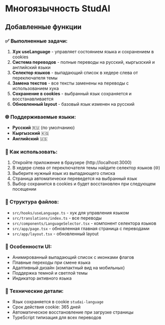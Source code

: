 # Многоязычность StudAI

## Добавленные функции

### ✅ Выполненные задачи:

1. **Хук useLanguage** - управляет состоянием языка и сохранением в cookies
2. **Система переводов** - полные переводы на русский, кыргызский и английский языки  
3. **Селектор языков** - выпадающий список в хедере слева от переключателя темы
4. **Замена текстов** - все тексты заменены на переводы с использованием хука
5. **Сохранение в cookies** - выбранный язык сохраняется и восстанавливается
6. **Обновленный layout** - базовый язык изменен на русский

### 🌐 Поддерживаемые языки:

- **Русский** 🇷🇺 (по умолчанию)
- **Кыргызский** 🇰🇬 
- **Английский** 🇺🇸

### 🔧 Как использовать:

1. Откройте приложение в браузере (http://localhost:3000)
2. В хедере слева от переключателя темы найдите селектор языков (🌐)
3. Выберите нужный язык из выпадающего списка
4. Страница автоматически переведется на выбранный язык
5. Выбор сохранится в cookies и будет восстановлен при следующем посещении

### 📁 Структура файлов:

- `src/hooks/useLanguage.ts` - хук для управления языком
- `src/translations/index.ts` - все переводы  
- `src/components/LanguageSelector.tsx` - компонент селектора языков
- `src/app/page.tsx` - обновленная главная страница с переводами
- `src/app/layout.tsx` - обновленный layout

### 🎨 Особенности UI:

- Анимированный выпадающий список с иконками флагов
- Плавные переходы при смене языка
- Адаптивный дизайн (компактный вид на мобильных)
- Поддержка темной и светлой темы
- Индикатор активного языка

### 🍪 Технические детали:

- Язык сохраняется в cookie `studai-language`
- Срок действия cookie: 365 дней
- Автоматическое восстановление при загрузке страницы
- TypeScript типизация для всех переводов
